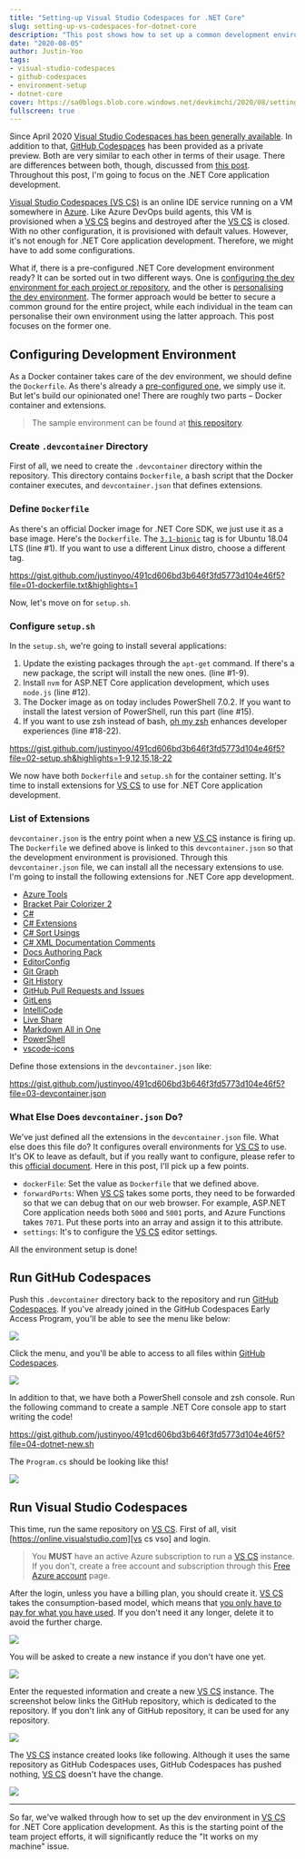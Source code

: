 ```yaml
---
title: "Setting-up Visual Studio Codespaces for .NET Core"
slug: setting-up-vs-codespaces-for-dotnet-core
description: "This post shows how to set up a common development environment for Visual Studio Codespaces to build .NET Core applications."
date: "2020-08-05"
author: Justin-Yoo
tags:
- visual-studio-codespaces
- github-codespaces
- environment-setup
- dotnet-core
cover: https://sa0blogs.blob.core.windows.net/devkimchi/2020/08/setting-up-vs-codespaces-for-dotnet-core-00.png
fullscreen: true
---
```


Since April 2020 [Visual Studio Codespaces has been generally available][vs cs]. In addition to that, [GitHub Codespaces][gh cs] has been provided as a private preview. Both are very similar to each other in terms of their usage. There are differences between both, though, discussed from [this post][devto post]. Throughout this post, I'm going to focus on the .NET Core application development.

[Visual Studio Codespaces (VS CS)][vs cs] is an online IDE service running on a VM somewhere in [Azure][az]. Like Azure DevOps build agents, this VM is provisioned when a [VS CS][vs cs] begins and destroyed after the [VS CS][vs cs] is closed. With no other configuration, it is provisioned with default values. However, it's not enough for .NET Core application development. Therefore, we might have to add some configurations.

What if, there is a pre-configured .NET Core development environment ready? It can be sorted out in two different ways. One is [configuring the dev environment for each project or repository][vs cs config], and the other is [personalising the dev environment][vs cs personal]. The former approach would be better to secure a common ground for the entire project, while each individual in the team can personalise their own environment using the latter approach. This post focuses on the former one.


## Configuring Development Environment ##

As a Docker container takes care of the dev environment, we should define the `Dockerfile`. As there's already a [pre-configured one][gh vs cs config], we simply use it. But let's build our opinionated one! There are roughly two parts &ndash; Docker container and extensions.

> The sample environment can be found at [this repository][gh sample].


### Create `.devcontainer` Directory ###

First of all, we need to create the `.devcontainer` directory within the repository. This directory contains `Dockerfile`, a bash script that the Docker container executes, and `devcontainer.json` that defines extensions.


### Define `Dockerfile` ###

As there's an official Docker image for .NET Core SDK, we just use it as a base image. Here's the `Dockerfile`. The [`3.1-bionic`][docker hub dotnet core] tag is for Ubuntu 18.04 LTS (line #1). If you want to use a different Linux distro, choose a different tag.

https://gist.github.com/justinyoo/491cd606bd3b646f3fd5773d104e46f5?file=01-dockerfile.txt&highlights=1

Now, let's move on for `setup.sh`.


### Configure `setup.sh` ###

In the `setup.sh`, we're going to install several applications:

1. Update the existing packages through the `apt-get` command. If there's a new package, the script will install the new ones. (line #1-9).
2. Install `nvm` for ASP.NET Core application development, which uses `node.js` (line #12).
3. The Docker image as on today includes PowerShell 7.0.2. If you want to install the latest version of PowerShell, run this part (line #15).
4. If you want to use zsh instead of bash, [oh my zsh][gh ohmyzsh] enhances developer experiences (line #18-22).

https://gist.github.com/justinyoo/491cd606bd3b646f3fd5773d104e46f5?file=02-setup.sh&highlights=1-9,12,15,18-22

We now have both `Dockerfile` and `setup.sh` for the container setting. It's time to install extensions for [VS CS][vs cs] to use for .NET Core application development.


### List of Extensions ###

`devcontainer.json` is the entry point when a new [VS CS][vs cs] instance is firing up. The `Dockerfile` we defined above is linked to this `devcontainer.json` so that the development environment is provisioned. Through this `devcontainer.json` file, we can install all the necessary extensions to use. I'm going to install the following extensions for .NET Core app development.

* [Azure Tools](https://marketplace.visualstudio.com/items?itemName=ms-vscode.vscode-node-azure-pack&WT.mc_id=devkimchicom-blog-juyoo)
* [Bracket Pair Colorizer 2](https://marketplace.visualstudio.com/items?itemName=CoenraadS.bracket-pair-colorizer-2&WT.mc_id=devkimchicom-blog-juyoo)
* [C#](https://marketplace.visualstudio.com/items?itemName=ms-dotnettools.csharp&WT.mc_id=devkimchicom-blog-juyoo)
* [C# Extensions](https://marketplace.visualstudio.com/items?itemName=kreativ-software.csharpextensions&WT.mc_id=devkimchicom-blog-juyoo)
* [C# Sort Usings](https://marketplace.visualstudio.com/items?itemName=jongrant.csharpsortusings&WT.mc_id=devkimchicom-blog-juyoo)
* [C# XML Documentation Comments](https://marketplace.visualstudio.com/items?itemName=k--kato.docomment&WT.mc_id=devkimchicom-blog-juyoo)
* [Docs Authoring Pack](https://marketplace.visualstudio.com/items?itemName=docsmsft.docs-authoring-pack&WT.mc_id=devkimchicom-blog-juyoo)
* [EditorConfig](https://marketplace.visualstudio.com/items?itemName=EditorConfig.EditorConfig&WT.mc_id=devkimchicom-blog-juyoo)
* [Git Graph](https://marketplace.visualstudio.com/items?itemName=mhutchie.git-graph&WT.mc_id=devkimchicom-blog-juyoo)
* [Git History](https://marketplace.visualstudio.com/items?itemName=donjayamanne.githistory&WT.mc_id=devkimchicom-blog-juyoo)
* [GitHub Pull Requests and Issues](https://marketplace.visualstudio.com/items?itemName=github.vscode-pull-request-github&WT.mc_id=devkimchicom-blog-juyoo)
* [GitLens](https://marketplace.visualstudio.com/items?itemName=eamodio.gitlens&WT.mc_id=devkimchicom-blog-juyoo)
* [IntelliCode](https://marketplace.visualstudio.com/items?itemName=visualstudioexptteam.vscodeintellicode&WT.mc_id=devkimchicom-blog-juyoo)
* [Live Share](https://marketplace.visualstudio.com/items?itemName=ms-vsliveshare.vsliveshare&WT.mc_id=devkimchicom-blog-juyoo)
* [Markdown All in One](https://marketplace.visualstudio.com/items?itemName=yzhang.markdown-all-in-one&WT.mc_id=devkimchicom-blog-juyoo)
* [PowerShell](https://marketplace.visualstudio.com/items?itemName=ms-vscode.PowerShell&WT.mc_id=devkimchicom-blog-juyoo)
* [vscode-icons](https://marketplace.visualstudio.com/items?itemName=vscode-icons-team.vscode-icons&WT.mc_id=devkimchicom-blog-juyoo)

Define those extensions in the `devcontainer.json` like:

https://gist.github.com/justinyoo/491cd606bd3b646f3fd5773d104e46f5?file=03-devcontainer.json


### What Else Does `devcontainer.json` Do? ###

We've just defined all the extensions in the `devcontainer.json` file. What else does this file do? It configures overall environments for [VS CS][vs cs] to use. It's OK to leave as default, but if you really want to configure, please refer to this [official document][vs cs config]. Here in this post, I'll pick up a few points.

* `dockerFile`: Set the value as `Dockerfile` that we defined above.
* `forwardPorts`: When [VS CS][vs cs] takes some ports, they need to be forwarded so that we can debug that on our web browser. For example, ASP.NET Core application needs both `5000` and `5001` ports, and Azure Functions takes `7071`. Put these ports into an array and assign it to this attribute.
* `settings`: It's to configure the [VS CS][vs cs] editor settings.


All the environment setup is done!


## Run GitHub Codespaces ##

Push this `.devcontainer` directory back to the repository and run [GitHub Codespaces][gh cs]. If you've already joined in the GitHub Codespaces Early Access Program, you'll be able to see the menu like below:

![][image-01]

Click the menu, and you'll be able to access to all files within [GitHub Codespaces][gh cs].

![][image-02]

In addition to that, we have both a PowerShell console and zsh console. Run the following command to create a sample .NET Core console app to start writing the code!

https://gist.github.com/justinyoo/491cd606bd3b646f3fd5773d104e46f5?file=04-dotnet-new.sh

The `Program.cs` should be looking like this!

![][image-03]


## Run Visual Studio Codespaces ##

This time, run the same repository on [VS CS][vs cs]. First of all, visit [https://online.visualstudio.com][vs cs vso] and login.

> You **MUST** have an active Azure subscription to run a [VS CS][vs cs] instance. If you don't, create a free account and subscription through this [Free Azure account][az free] page.

After the login, unless you have a billing plan, you should create it. [VS CS][vs cs] takes the consumption-based model, which means that [you only have to pay for what you have used][az vso pricing]. If you don't need it any longer, delete it to avoid the further charge.

![][image-04]

You will be asked to create a new instance if you don't have one yet.

![][image-05]

Enter the requested information and create a new [VS CS][vs cs] instance. The screenshot below links the GitHub repository, which is dedicated to the repository. If you don't link any of GitHub repository, it can be used for any repository.

![][image-06]

The [VS CS][vs cs] instance created looks like following. Although it uses the same repository as GitHub Codespaces uses, GitHub Codespaces has pushed nothing, [VS CS][vs cs] doesn't have the change.

![][image-07]

---

So far, we've walked through how to set up the dev environment in [VS CS][vs cs] for .NET Core application development. As this is the starting point of the team project efforts, it will significantly reduce the "It works on my machine" issue.


[image-01]: https://sa0blogs.blob.core.windows.net/devkimchi/2020/08/setting-up-vs-codespaces-for-dotnet-core-01.png
[image-02]: https://sa0blogs.blob.core.windows.net/devkimchi/2020/08/setting-up-vs-codespaces-for-dotnet-core-02.png
[image-03]: https://sa0blogs.blob.core.windows.net/devkimchi/2020/08/setting-up-vs-codespaces-for-dotnet-core-03.png
[image-04]: https://sa0blogs.blob.core.windows.net/devkimchi/2020/08/setting-up-vs-codespaces-for-dotnet-core-04.png
[image-05]: https://sa0blogs.blob.core.windows.net/devkimchi/2020/08/setting-up-vs-codespaces-for-dotnet-core-05.png
[image-06]: https://sa0blogs.blob.core.windows.net/devkimchi/2020/08/setting-up-vs-codespaces-for-dotnet-core-06.png
[image-07]: https://sa0blogs.blob.core.windows.net/devkimchi/2020/08/setting-up-vs-codespaces-for-dotnet-core-07.png

[devto post]: https://dev.to/n3wt0n/visual-studio-github-codespaces-questions-answered-5ge7

[vs cs]: https://visualstudio.microsoft.com/services/visual-studio-codespaces/?WT.mc_id=devkimchicom-blog-juyoo
[vs cs blog]: https://devblogs.microsoft.com/visualstudio/introducing-visual-studio-codespaces/?WT.mc_id=devkimchicom-blog-juyoo
[vs cs config]: https://docs.microsoft.com/visualstudio/codespaces/reference/configuring?WT.mc_id=devkimchicom-blog-juyoo
[vs cs personal]: https://docs.microsoft.com/visualstudio/codespaces/reference/personalizing?WT.mc_id=devkimchicom-blog-juyoo
[vs cs vso]: https://online.visualstudio.com/?WT.mc_id=devkimchicom-blog-juyoo

[gh cs]: https://github.com/features/codespaces/
[gh ohmyzsh]: https://github.com/ohmyzsh/ohmyzsh
[gh sample]: https://github.com/devkimchi/codespaces-dotnetcore
[gh vs cs config]: https://github.com/microsoft/vscode-dev-containers/tree/master/containers/dotnetcore

[dotnet core]: https://docs.microsoft.com/dotnet/?WT.mc_id=devkimchicom-blog-juyoo

[az]: https://azure.microsoft.com/?WT.mc_id=devkimchicom-blog-juyoo
[az free]: https://azure.microsoft.com/free/?WT.mc_id=devkimchicom-blog-juyoo
[az vso pricing]: https://azure.microsoft.com/pricing/details/visual-studio-online/?WT.mc_id=devkimchicom-blog-juyoo

[docker hub dotnet core]: https://hub.docker.com/_/microsoft-dotnet-core-sdk/
